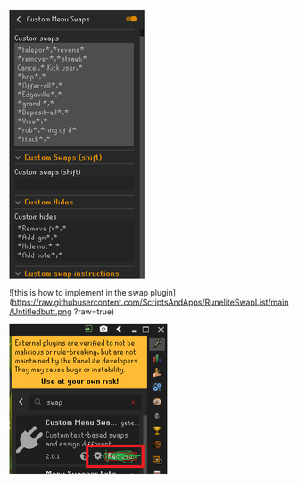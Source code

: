 



![this is how to implement in the swap plugin](https://raw.githubusercontent.com/ScriptsAndApps/RuneliteSwapList/main/Screenshot%202022-12-05%20050500.png?raw=true)

![this is how to implement in the swap plugin](https://raw.githubusercontent.com/ScriptsAndApps/RuneliteSwapList/main/Untitledbutt.png ?raw=true)

![this is how to implement in the swap plugin](https://raw.githubusercontent.com/ScriptsAndApps/RuneliteSwapList/main/Second.png?raw=true)
